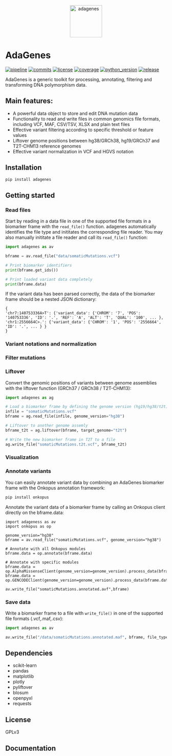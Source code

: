 
<div style="width:100%;text-align:center;">
<img src="https://gitlab.gwdg.de/MedBioinf/mtb/adagenes/-/raw/main/assets/adagenes_v450x650.png?inline=false" alt="adagenes" width="100" />
</div>

# AdaGenes

[![pipeline](https://gitlab.gwdg.de/MedBioinf/mtb/adagenes/badges/main/pipeline.svg)](https://gitlab.gwdg.de/MedBioinf/mtb/adagenes)
[![commits](https://gitlab.gwdg.de/MedBioinf/mtb/adagenes/-/jobs/artifacts/main/raw/commits.svg?job=build_badges)](https://gitlab.gwdg.de/MedBioinf/mtb/adagenes)
[![license](https://gitlab.gwdg.de/MedBioinf/mtb/adagenes/-/jobs/artifacts/main/raw/license.svg?job=build_badges)](https://gitlab.gwdg.de/MedBioinf/mtb/adagenes)
[![coverage](https://gitlab.gwdg.de/MedBioinf/mtb/adagenes/badges/main/coverage.svg)](https://gitlab.gwdg.de/MedBioinf/mtb/adagenes)
[![python_version](https://gitlab.gwdg.de/MedBioinf/mtb/adagenes/-/jobs/artifacts/main/raw/python_version.svg?job=build_badges)](https://gitlab.gwdg.de/MedBioinf/mtb/adagenes)
[![release](https://gitlab.gwdg.de/MedBioinf/mtb/adagenes/-/badges/release.svg)](https://gitlab.gwdg.de/MedBioinf/mtb/adagenes)




AdaGenes is a generic toolkit for processing, annotating, filtering and transforming DNA polymorphism data.

## Main features:
- A powerful data object to store and edit DNA mutation data
- Functionality to read and write files in common genomics file formats, including VCF, MAF, CSV/TSV, XLSX and 
plain text files
- Effective variant filtering according to specific threshold or feature values
- Liftover genome positions between hg38/GRCh38, hg19/GRCh37 and T2T-CHM13 reference genomes
- Effective variant normalization in VCF and HGVS notation

## Installation

```bash
pip install adagenes
```

## Getting started

### Read files
Start by reading in a data file in one of the supported file formats in a biomarker frame with 
the ```read_file()``` function. adagenes automatically identifies the file type and inititates the corresponding file reader. 
You may also manually inititate a file reader and call its ```read_file()``` function:

```python
import adagenes as av

bframe = av.read_file("data/somaticMutations.vcf")

# Print biomarker identifiers
print(bframe.get_ids())

# Print loaded variant data completely
print(bframe.data)
```

If the variant data has been parsed correctly, the data of the biomarker frame should be a nested JSON dictionary:
```commandline
{
'chr7:140753336A>T': {'variant_data': {'CHROM': '7', 'POS': '140753336', 'ID': '.', 'REF': 'A', 'ALT': 'T', 'QUAL': '100', ... },
'chr1:2556664C>.': {'variant_data': {'CHROM': '1', 'POS': '2556664', 'ID': '.', ... } }
}
```

### Variant notations and normalization



### Filter mutations

### Liftover

Convert the genomic positions of variants between genome assemblies with the liftover function (GRCh37 / GRCh38 / T2T-CHM13):

```python
import adagenes as ag

# Load a biomarker frame by defining the genome version (hg19/hg38/t2t)
infile = "somaticMutations.vcf"
bframe = ag.read_file(infile, genome_version="hg38")

# Liftover to another genome assemly
bframe_t2t = ag.liftover(bframe, target_genome="t2t")

# Write the new biomarker frame in T2T to a file
ag.write_file("somaticMutations.t2t.vcf", bframe_t2t)
```

### Visualization



### Annotate variants

You can easily annotate variant data by combining an AdaGenes biomarker frame with the Onkopus annotation framework:
```python
pip install onkopus
```

Annotate the variant data of a biomarker frame by calling an Onkopus client directly on the bframe.data:

```python3
import adageness as av
import onkopus as op

genome_version="hg38"
bframe = av.read_file("somaticMutations.vcf", genome_version="hg38")

# Annotate with all Onkopus modules
bframe.data = op.annotate(bframe.data)

# Annotate with specific modules
bframe.data = op.AlphaMissenseClient(genome_version=genome_version).process_data(bframe.data)
bframe.data = op.GENCODEClient(genome_version=genome_version).process_data(bframe.data)

av.write_file("somaticMutations.annotated.avf",bframe)
```


### Save data

Write a biomarker frame to a file with ```write_file()``` in one of the supported file formats (.vcf,.maf,.csv):

```python
import adagenes as av

av.write_file("/data/somaticMutations.annotated.maf", bframe, file_type="csv")
```

## Dependencies

- scikit-learn
- pandas
- matplotlib
- plotly
- pyliftover
- blosum
- openpyxl
- requests

## License

GPLv3

## Documentation




